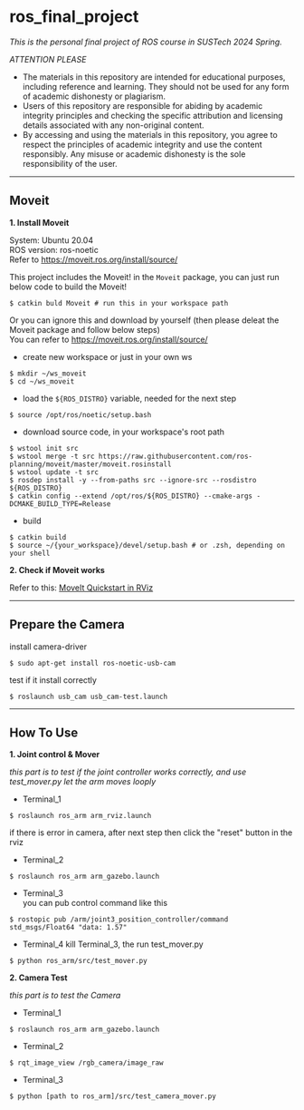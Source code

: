# ros_final_project  
*This is the personal final project of ROS course in SUSTech 2024 Spring.*

*ATTENTION PLEASE*
- The materials in this repository are intended for educational purposes, including reference and learning. They should not be used for any form of academic dishonesty or plagiarism.
- Users of this repository are responsible for abiding by academic integrity principles and checking the specific attribution and licensing details associated with any non-original content.
- By accessing and using the materials in this repository, you agree to respect the principles of academic integrity and use the content responsibly. Any misuse or academic dishonesty is the sole responsibility of the user.

---

## Moveit

**1. Install Moveit**

System: Ubuntu 20.04  
ROS version: ros-noetic  
Refer to https://moveit.ros.org/install/source/

This project includes the Moveit! in the `Moveit` package, you can just run below code to build the Moveit!
```
$ catkin buld Moveit # run this in your workspace path
```

Or you can ignore this and download by yourself (then please deleat the Moveit package and follow below steps)  
You can refer to https://moveit.ros.org/install/source/

- create new workspace or just in your own ws 
```
$ mkdir ~/ws_moveit
$ cd ~/ws_moveit
```
- load the `${ROS_DISTRO}` variable, needed for the next step
```
$ source /opt/ros/noetic/setup.bash 
```
- download source code, in your workspace's root path
```
$ wstool init src
$ wstool merge -t src https://raw.githubusercontent.com/ros-planning/moveit/master/moveit.rosinstall
$ wstool update -t src
$ rosdep install -y --from-paths src --ignore-src --rosdistro ${ROS_DISTRO}
$ catkin config --extend /opt/ros/${ROS_DISTRO} --cmake-args -DCMAKE_BUILD_TYPE=Release
```
- build
```
$ catkin build
$ source ~/{your_workspace}/devel/setup.bash # or .zsh, depending on your shell
```
**2. Check if Moveit works**  

Refer to this: [MoveIt Quickstart in RViz](https://ros-planning.github.io/moveit_tutorials/doc/quickstart_in_rviz/quickstart_in_rviz_tutorial.html)

---

## Prepare the Camera

  install camera-driver
```
$ sudo apt-get install ros-noetic-usb-cam
```
  test if it install correctly
```
$ roslaunch usb_cam usb_cam-test.launch
```

---

## How To Use

**1. Joint control & Mover**  

*this part is to test if the joint controller works correctly, and use test_mover.py let the arm moves looply*    

- Terminal_1 
```
$ roslaunch ros_arm arm_rviz.launch
```
  if there is error in camera, after next step then click the "reset" button in the rviz  
- Terminal_2
```
$ roslaunch ros_arm arm_gazebo.launch 
```
- Terminal_3  
  you can pub control command like this
```
$ rostopic pub /arm/joint3_position_controller/command std_msgs/Float64 "data: 1.57" 
```
- Terminal_4
  kill Terminal_3, the run test_mover.py
```
$ python ros_arm/src/test_mover.py 
```

  
**2. Camera Test** 

*this part is to test the Camera*

- Terminal_1 
```
$ roslaunch ros_arm arm_gazebo.launch 
```
- Terminal_2  
```
$ rqt_image_view /rgb_camera/image_raw 
```
- Terminal_3
```
$ python [path to ros_arm]/src/test_camera_mover.py
```

